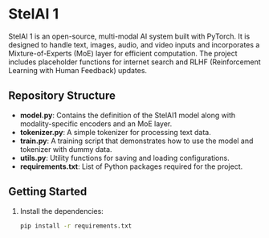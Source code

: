 # StelAI 1

StelAI 1 is an open-source, multi-modal AI system built with PyTorch. It is designed to handle text, images, audio, and video inputs and incorporates a Mixture-of-Experts (MoE) layer for efficient computation. The project includes placeholder functions for internet search and RLHF (Reinforcement Learning with Human Feedback) updates.

## Repository Structure

- **model.py**: Contains the definition of the StelAI1 model along with modality-specific encoders and an MoE layer.
- **tokenizer.py**: A simple tokenizer for processing text data.
- **train.py**: A training script that demonstrates how to use the model and tokenizer with dummy data.
- **utils.py**: Utility functions for saving and loading configurations.
- **requirements.txt**: List of Python packages required for the project.

## Getting Started

1. Install the dependencies:
   ```bash
   pip install -r requirements.txt
